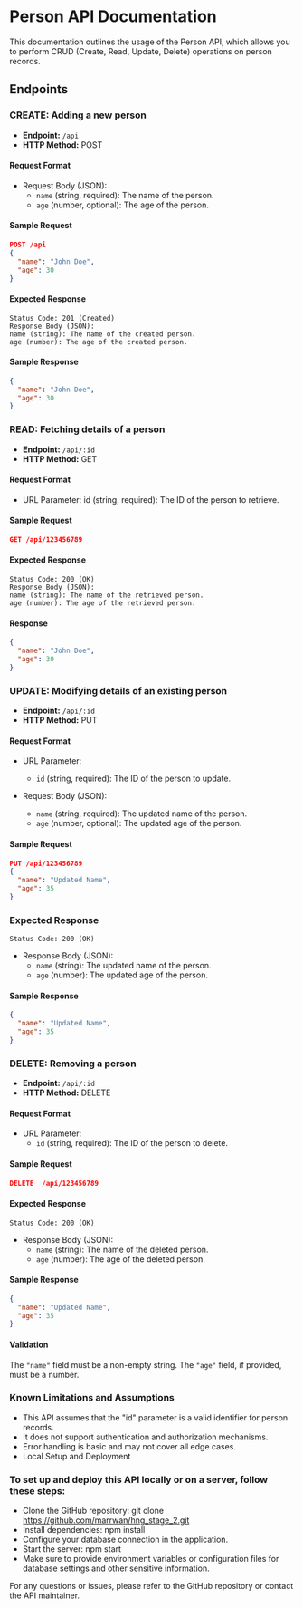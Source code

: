# Person API Documentation

This documentation outlines the usage of the Person API, which allows you to perform CRUD (Create, Read, Update, Delete) operations on person records.

## Endpoints

### CREATE: Adding a new person

- **Endpoint:** `/api`
- **HTTP Method:** POST

#### Request Format

- Request Body (JSON):
  - `name` (string, required): The name of the person.
  - `age` (number, optional): The age of the person.

#### Sample Request

```json
POST /api
{
  "name": "John Doe",
  "age": 30
}
```

#### Expected Response
```
Status Code: 201 (Created)
Response Body (JSON):
name (string): The name of the created person.
age (number): The age of the created person.
```

#### Sample Response
```json
{
  "name": "John Doe",
  "age": 30
}
```
### READ: Fetching details of a person
- **Endpoint:** `/api/:id`
- **HTTP Method:** GET

#### Request Format
- URL Parameter:
id (string, required): The ID of the person to retrieve.
#### Sample Request
```json
GET /api/123456789
```

#### Expected Response
```
Status Code: 200 (OK)
Response Body (JSON):
name (string): The name of the retrieved person.
age (number): The age of the retrieved person.
```
####  Response
```json
{
  "name": "John Doe",
  "age": 30
}
```

### UPDATE: Modifying details of an existing person

- **Endpoint:** `/api/:id`
- **HTTP Method:** PUT

#### Request Format

- URL Parameter:
    - `id` (string, required): The ID of the person to update.

- Request Body (JSON):
    - `name` (string, required): The updated name of the person.
    - `age` (number, optional): The updated age of the person.
#### Sample Request
```json
PUT /api/123456789
{
  "name": "Updated Name",
  "age": 35
}
```
### Expected Response
```
Status Code: 200 (OK)
```
- Response Body (JSON):
    - `name` (string): The updated name of the person.
    - `age` (number): The updated age of the person.

#### Sample Response
```json
{
  "name": "Updated Name",
  "age": 35
}
```
### DELETE: Removing a person
- **Endpoint:** `/api/:id`
- **HTTP Method:** DELETE

#### Request Format

- URL Parameter:
    - `id` (string, required): The ID of the person to delete.

#### Sample Request
```json
DELETE  /api/123456789
```

#### Expected Response
```
Status Code: 200 (OK)
```
- Response Body (JSON):
    - `name` (string): The name of the deleted person.
    - `age` (number): The age of the deleted person.
#### Sample Response
```json
{
  "name": "Updated Name",
  "age": 35
}
```

#### Validation
The `"name"` field must be a non-empty string.
The `"age"` field, if provided, must be a number.

### Known Limitations and Assumptions
- This API assumes that the "id" parameter is a valid identifier for person records.
- It does not support authentication and authorization mechanisms.
- Error handling is basic and may not cover all edge cases.
- Local Setup and Deployment

### To set up and deploy this API locally or on a server, follow these steps:

- Clone the GitHub repository: git clone https://github.com/marrwan/hng_stage_2.git
- Install dependencies: npm install
- Configure your database connection in the application.
- Start the server: npm start
- Make sure to provide environment variables or configuration files for database settings and other sensitive information.


For any questions or issues, please refer to the GitHub repository or contact the API maintainer.